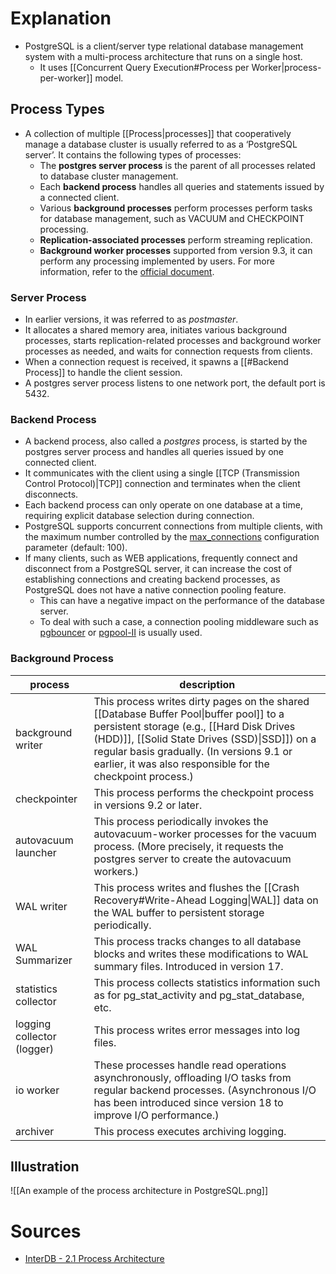 # Explanation
- PostgreSQL is a client/server type relational database management system with a multi-process architecture that runs on a single host.
	- It uses [[Concurrent Query Execution#Process per Worker|process-per-worker]] model.

## Process Types
- A collection of multiple [[Process|processes]] that cooperatively manage a database cluster is usually referred to as a ‘PostgreSQL server’. It contains the following types of processes:
	- The **postgres server process** is the parent of all processes related to database cluster management.
	- Each **backend process** handles all queries and statements issued by a connected client.
	- Various **background processes** perform processes perform tasks for database management, such as VACUUM and CHECKPOINT processing.
	- **Replication-associated processes** perform streaming replication.
	- **Background worker processes** supported from version 9.3, it can perform any processing implemented by users. For more information, refer to the [official document](http://www.postgresql.org/docs/current/static/bgworker.html).

### Server Process
- In earlier versions, it was referred to as _postmaster_.
- It allocates a shared memory area, initiates various background processes, starts replication-related processes and background worker processes as needed, and waits for connection requests from clients.
- When a connection request is received, it spawns a [[#Backend Process]] to handle the client session.
- A postgres server process listens to one network port, the default port is 5432.

### Backend Process
- A backend process, also called a _postgres_ process, is started by the postgres server process and handles all queries issued by one connected client.
- It communicates with the client using a single [[TCP (Transmission Control Protocol)|TCP]] connection and terminates when the client disconnects.
- Each backend process can only operate on one database at a time, requiring explicit database selection during connection.
- PostgreSQL supports concurrent connections from multiple clients, with the maximum number controlled by the [max_connections](http://www.postgresql.org/docs/current/static/runtime-config-connection.html#GUC-MAX-CONNECTIONS) configuration parameter (default: 100).
- If many clients, such as WEB applications, frequently connect and disconnect from a PostgreSQL server, it can increase the cost of establishing connections and creating backend processes, as PostgreSQL does not have a native connection pooling feature.
	- This can have a negative impact on the performance of the database server.
	- To deal with such a case, a connection pooling middleware such as [pgbouncer](https://pgbouncer.github.io/) or [pgpool-II](http://www.pgpool.net/mediawiki/index.php/Main_Page) is usually used.

### Background Process
| process                    | description                                                                                                                                                                                                                                                                                       |
| -------------------------- | ------------------------------------------------------------------------------------------------------------------------------------------------------------------------------------------------------------------------------------------------------------------------------------------------- |
| background writer          | This process writes dirty pages on the shared [[Database Buffer Pool\|buffer pool]] to a persistent storage (e.g., [[Hard Disk Drives (HDD)]], [[Solid State Drives (SSD)\|SSD]]) on a regular basis gradually. (In versions 9.1 or earlier, it was also responsible for the checkpoint process.) |
| checkpointer               | This process performs the checkpoint process in versions 9.2 or later.                                                                                                                                                                                                                            |
| autovacuum launcher        | This process periodically invokes the autovacuum-worker processes for the vacuum process. (More precisely, it requests the postgres server to create the autovacuum workers.)                                                                                                                     |
| WAL writer                 | This process writes and flushes the [[Crash Recovery#Write-Ahead Logging\|WAL]] data on the WAL buffer to persistent storage periodically.                                                                                                                                                        |
| WAL Summarizer             | This process tracks changes to all database blocks and writes these modifications to WAL summary files. Introduced in version 17.                                                                                                                                                                 |
| statistics collector       | This process collects statistics information such as for pg_stat_activity and pg_stat_database, etc.                                                                                                                                                                                              |
| logging collector (logger) | This process writes error messages into log files.                                                                                                                                                                                                                                                |
| io worker                  | These processes handle read operations asynchronously, offloading I/O tasks from regular backend processes. (Asynchronous I/O has been introduced since version 18 to improve I/O performance.)                                                                                                   |
| archiver                   | This process executes archiving logging.                                                                                                                                                                                                                                                          |


## Illustration
![[An example of the process architecture in PostgreSQL.png]]


# Sources
- [InterDB - 2.1 Process Architecture](https://www.interdb.jp/pg/pgsql02/01.html)
